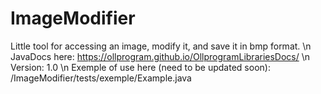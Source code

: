 # ImageModifier
Little tool for accessing an image, modify it, and save it in bmp format. \n
JavaDocs here: https://ollprogram.github.io/OllprogramLibrariesDocs/ \n
Version: 1.0 \n
Exemple of use here (need to be updated soon): /ImageModifier/tests/exemple/Example.java
